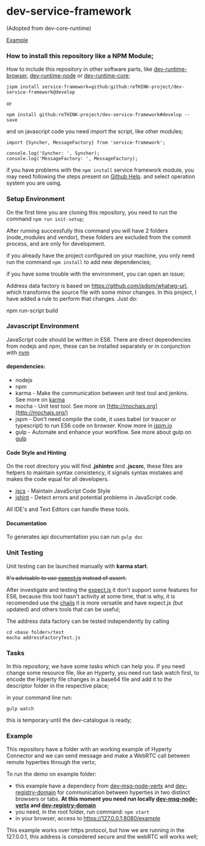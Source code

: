 # dev-service-framework
(Adopted from dev-core-runtime)

[Example](#example)

### How to install this repository like a NPM Module;

How to include this repository in other software parts, like [dev-runtime-browser](https://github.com/reTHINK-project/dev-runtime-browser), [dev-runtime-node](https://github.com/reTHINK-project/dev-runtime-node) or [dev-runtime-core](https://github.com/reTHINK-project/dev-runtime-core);

```
jspm install service-framework=github:github:reTHINK-project/dev-service-framework@develop
```
or

```
npm install github:reTHINK-project/dev-service-framework#develop --save
```

and on javascript code you need import the script, like other modules;

```
import {Syncher, MessageFactory} from 'service-framework';

console.log('Syncher: ', Syncher);
console.log('MessageFactory: ', MessageFactory);

```

if you have problems with the `npm install` service framework module, you may need following the steps present on [Github Help](https://help.github.com/articles/generating-ssh-keys/). and select operation system you are using.

### Setup Environment
On the first time you are cloning this repository, you need to run the command ```npm run init-setup```;

After running successfully this command you will have 2 folders (node_modules and vendor), these folders are excluded from the commit process, and are only for development.

if you already have the project configured on your machine, you only need run the command ```npm install``` to add new dependencies;

if you have some trouble with the environment, you can open an issue;

Address data factory is based on https://github.com/jsdom/whatwg-url, which transforms the source file with some minor changes. In this project, I have added a rule to perform that changes. Just do:

   npm run-script build


### Javascript Environment
JavaScript code should be written in ES6.
There are direct dependencies from nodejs and npm, these can be installed separately or in conjunction with [nvm](https://github.com/creationix/nvm)

#### dependencies:
* nodejs
* npm
* karma - Make the communication between unit test tool and jenkins. See more on [karma](http://karma-runner.github.io/0.13/index.html)
* mocha - Unit test tool. See more on [http://mochajs.org](http://mochajs.org/)
* jspm - Don't need compile the code, it uses babel (or traucer or typescript) to run ES6 code on browser. Know more in [jspm.io](http://jspm.io/)
* gulp - Automate and enhance your workflow. See more about gulp on [gulp](http://gulpjs.com/)

#### Code Style and Hinting
On the root directory you will find **.jshintrc** and **.jscsrc**, these files are helpers to maintain syntax consistency, it signals syntax mistakes and makes the code equal for all developers.

- [jscs](http://jscs.info/) - Maintain JavaScript Code Style
- [jshint](http://jshint.com/) - Detect errors and potential problems in JavaScript code.

All IDE's and Text Editors can handle these tools.

#### Documentation

To generates api documentation you can run ```gulp doc```

### Unit Testing
Unit testing can be launched manually with **karma start**.

~~It's advisable to use [expect.js](https://github.com/Automattic/expect.js) instead of assert.~~

After investigate and testing the [expect.js](https://github.com/Automattic/expect.js) it don't support some features for ES6, because this tool hasn't activity at some time, that is why, it is recomended use the [chaijs](http://chaijs.com/) it is more versatile and have expect.js (but updated) and others tools that can be useful;

The address data factory can be tested independently by calling

    cd <base folder>/test
    mocha addressFactoryTest.js

### <a id="Tasks">Tasks</a>

In this repository, we have some tasks which can help you.
If you need change some resource file, like an Hyperty, you need run task watch first, to encode the Hyperty file changes in a base64 file and add it to the descriptor folder in the respective place;

in your command line run:
```
gulp watch
```

this is temporary until the dev-catalogue is ready;

### <a id="example">Example</a>

This repository have a folder with an working example of Hyperty Connector and we can send message and make a WebRTC call between remote hyperties through the vertx;

To run the demo on example folder:
 - this example have a dependecy from [dev-msg-node-vertx](https://github.com/reTHINK-project/dev-msg-node-vertx/tree/dev-0.2#unit-testing) and [dev-registry-domain](https://github.com/reTHINK-project/dev-registry-domain#dev-registry-domain) for communication between hyperties in two distinct browsers or tabs. **At this moment you need run locally [dev-msg-node-vertx](https://github.com/reTHINK-project/dev-msg-node-vertx/tree/dev-0.2#unit-testing) and [dev-registry-domain](https://github.com/reTHINK-project/dev-registry-domain#dev-registry-domain)**
 - you need, in the root folder, run command: ``` npm start ```
 - in your browser, access to https://127.0.0.1:8080/example

This example works over https protocol, but how we are running in the 127.0.0.1, this address is considered secure and the webRTC will works well;

